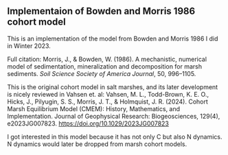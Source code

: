 ## Implementaion of Bowden and Morris 1986 cohort model
This is an implementation of the model from Bowden and Morris 1986 I did in Winter 2023. 

Full citation:
Morris, J., & Bowden, W. (1986). A mechanistic, numerical model of sedimentation, mineralization and decomposition for marsh sediments. *Soil Science Society of America Journal*, 50, 996–1105.

This is the original cohort model in salt marshes, and its later development is nicely reviewed in Vahsen et. al:
Vahsen, M. L., Todd-Brown, K. E. O., Hicks, J., Pilyugin, S. S., Morris, J. T., & Holmquist, J. R. (2024). Cohort Marsh Equilibrium Model (CMEM): History, Mathematics, and Implementation. Journal of Geophysical Research: Biogeosciences, 129(4), e2023JG007823. https://doi.org/10.1029/2023JG007823

I got interested in this model because it has not only C but also N dynamics. N dynamics would later be dropped from marsh cohort models.
